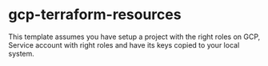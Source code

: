 # gcp-terraform-resources
This template assumes you have setup a project with the right roles on GCP, Service account with right roles and have its keys copied to your local system.
